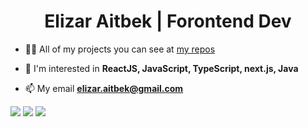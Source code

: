 <h1 align="center"> Elizar Aitbek | Forontend Dev</h1>


- 👨‍💻 All of my projects you can see at [my repos](https://github.com/ElizarAitbek)

- 💬 I'm interested in **ReactJS, JavaScript, TypeScript, next.js, Java**

- 📫 My email **elizar.aitbek@gmail.com**

![](https://github-profile-summary-cards.vercel.app/api/cards/profile-details?username=ElizarAitbek&theme=graywhite)
![](https://github-profile-summary-cards.vercel.app/api/cards/most-commit-language?username=ElizarAitbek&theme=graywhite)
![](https://github-profile-summary-cards.vercel.app/api/cards/repos-per-language?username=ElizarAitbek&theme=graywhite)
